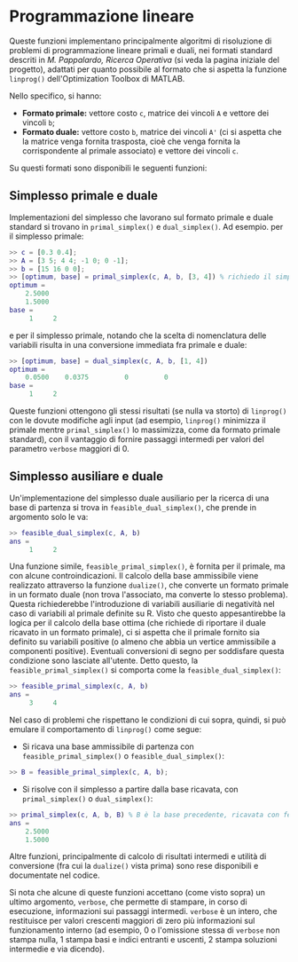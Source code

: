 # Programmazione lineare
Queste funzioni implementano principalmente algoritmi di risoluzione di problemi di programmazione lineare primali e duali, nei formati standard descriti in _M. Pappalardo, Ricerca Operativa_ (si veda la pagina iniziale del progetto), adattati per quanto possibile al formato che si aspetta la funzione `linprog()` dell'Optimization Toolbox di MATLAB.

Nello specifico, si hanno:
- **Formato primale:** vettore costo `c`, matrice dei vincoli `A` e vettore dei vincoli `b`;
- **Formato duale:** vettore costo `b`, matrice dei vincoli `A'` (ci si aspetta che la matrice venga fornita trasposta, cioè che venga fornita la corrispondente al primale associato) e vettore dei vincoli `c`.

Su questi formati sono disponibili le seguenti funzioni:

## Simplesso primale e duale
Implementazioni del simplesso che lavorano sul formato primale e duale standard si trovano in `primal_simplex()` e `dual_simplex()`.
Ad esempio. per il simplesso primale:

```matlab
>> c = [0.3 0.4];
>> A = [3 5; 4 4; -1 0; 0 -1];
>> b = [15 16 0 0];
>> [optimum, base] = primal_simplex(c, A, b, [3, 4]) % richiedo il simplesso a partire dalla base 3, 4, e metto la base ottima in base
optimum =
    2.5000
    1.5000
base =
     1     2
```
e per il simplesso primale, notando che la scelta di nomenclatura delle variabili risulta in una conversione immediata fra primale e duale:
```matlab
>> [optimum, base] = dual_simplex(c, A, b, [1, 4])
optimum =
    0.0500    0.0375         0         0
base =
     1     2
```

Queste funzioni ottengono gli stessi risultati (se nulla va storto) di `linprog()` con le dovute modifiche agli input (ad esempio, `linprog()` minimizza il primale mentre `primal_simplex()` lo massimizza, come da formato primale standard), con il vantaggio di fornire passaggi intermedi per valori del parametro `verbose` maggiori di 0.

## Simplesso ausiliare e duale
Un'implementazione del simplesso duale ausiliario per la ricerca di una base di partenza si trova in `feasible_dual_simplex()`, che prende in argomento solo le va:

```matlab
>> feasible_dual_simplex(c, A, b)
ans =
     1     2
```

Una funzione simile, `feasible_primal_simplex()`, è fornita per il primale, ma con alcune controindicazioni.
Il calcolo della base ammissibile viene realizzato attraverso la funzione `dualize()`, che converte un formato primale in un formato duale (non trova l'associato, ma converte lo stesso problema).
Questa richiederebbe l'introduzione di variabili ausiliarie di negatività nel caso di variabili al primale definite su R.
Visto che questo appesantirebbe la logica per il calcolo della base ottima (che richiede di riportare il duale ricavato in un formato primale), ci si aspetta che il primale fornito sia definito su variabili positive (o almeno che abbia un vertice ammissibile a componenti positive).
Eventuali conversioni di segno per soddisfare questa condizione sono lasciate all'utente.
Detto questo, la `feasible_primal_simplex()` si comporta come la `feasible_dual_simplex()`:
```matlab
>> feasible_primal_simplex(c, A, b)
ans =
     3     4
```

Nel caso di problemi che rispettano le condizioni di cui sopra, quindi, si può emulare il comportamento di `linprog()` come segue:
- Si ricava una base ammissibile di partenza con `feasible_primal_simplex()` o `feasible_dual_simplex()`:
```matlab
>> B = feasible_primal_simplex(c, A, b);
```
- Si risolve con il simplesso a partire dalla base ricavata, con `primal_simplex()` o `dual_simplex()`:
```matlab
>> primal_simplex(c, A, b, B) % B è la base precedente, ricavata con feasible_primal_simplex()
ans =
    2.5000
    1.5000
```

Altre funzioni, principalmente di calcolo di risultati intermedi e utilità di conversione (fra cui la `dualize()` vista prima) sono rese disponibili e documentate nel codice.

Si nota che alcune di queste funzioni accettano (come visto sopra) un ultimo argomento, `verbose`, che permette di stampare, in corso di esecuzione, informazioni sui passaggi intermedi. `verbose` è un intero, che restituisce per valori crescenti maggiori di zero più informazioni sul funzionamento interno (ad esempio, 0 o l'omissione stessa di `verbose` non stampa nulla, 1 stampa basi e indici entranti e uscenti, 2 stampa soluzioni intermedie e via dicendo).
